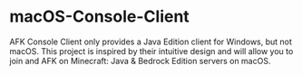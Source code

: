 # macOS-Console-Client

AFK Console Client only provides a Java Edition client for Windows, but not macOS. This project is inspired by their intuitive design and will allow you to join and AFK on Minecraft: Java & Bedrock Edition servers on macOS.
